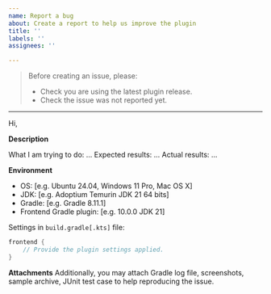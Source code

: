 ```yaml
---
name: Report a bug
about: Create a report to help us improve the plugin
title: ''
labels: ''
assignees: ''

---
```


> Before creating an issue, please:
> - Check you are using the latest plugin release.
> - Check the issue was not reported yet.

---

Hi,

**Description**

What I am trying to do: ...
Expected results: ...
Actual results: ...

**Environment**
 
- OS: [e.g. Ubuntu 24.04, Windows 11 Pro, Mac OS X]
- JDK: [e.g. Adoptium Temurin JDK 21 64 bits]
- Gradle: [e.g. Gradle 8.11.1]
- Frontend Gradle plugin: [e.g. 10.0.0 JDK 21]

Settings in `build.gradle[.kts]` file:
```groovy
frontend {
    // Provide the plugin settings applied.
}
```

**Attachments**
Additionally, you may attach Gradle log file, screenshots, sample archive, JUnit test case to help reproducing the issue.
